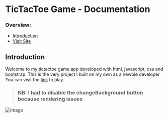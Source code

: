 # TicTacToe Game - Documentation
### Overview:
- [Introduction](#Introduction)
- [Visit Site](https://obn-tictactoe.netlify.app/)

## Introduction
Welcome to my tictactoe game app developed with html, javascript, css and bootstrap. This is the very project I built on my own as a newbie developer
You can visit the [link](https://obn-tictactoe.netlify.app/)
 to play.
 > ### NB: I had to disable the changeBackground button because rendering issues
 ![image](https://github.com/obedNuertey1/tictactoeGame/assets/101027384/45557353-fbd3-473c-8a2a-60cd015f94e3)
